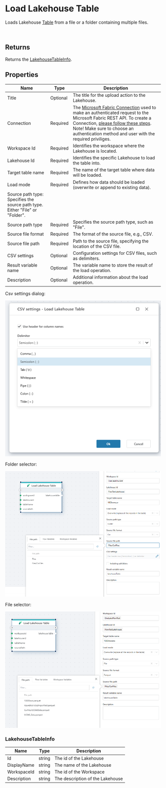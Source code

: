 # Load Lakehouse Table


Loads Lakehouse [Table](https://learn.microsoft.com/en-us/fabric/data-engineering/load-to-tables) from a file or a folder containing multiple files.


<br/>

## Returns

Returns the [LakehouseTableInfo](#lakehousetableinfo).


## Properties

| Name                 | Type       | Description                                                       |
|----------------------|------------|-------------------------------------------------------------------|
| Title                | Optional   | The title for the upload action to the Lakehouse.                 |
| Connection           | Required   | The [Microsoft Fabric Connection](./microsoft-fabric-connection.md) used to make an authenticated request to the Microsoft Fabric REST API. To create a Connection, [please follow these steps](./microsoft-fabric-connection.md). Note! Make sure to choose an authentication method and user with the required priviliges.      |
| Workspace Id         | Required   | Identifies the workspace where the Lakehouse is located.          |
| Lakehouse Id         | Required   | Identifies the specific Lakehouse to load the table into.         |
| Target table name    | Required   | The name of the target table where data will be loaded.           |
| Load mode            | Required   | Defines how data should be loaded (overwrite or append to existing data). 
Source path type: Specifies the source path type. Either "File" or "Folder".|
| Source path type     | Required   | Specifies the source path type, such as "File".                   |
| Source file format   | Required   | The format of the source file, e.g., CSV.                         |
| Source file path     | Required   | Path to the source file, specifying the location of the CSV file. |
| CSV settings         | Optional   | Configuration settings for CSV files, such as delimiters.         |
| Result variable name | Optional   | The variable name to store the result of the load operation.      |
| Description          | Optional   | Additional information about the load operation.                  |


Csv settings dialog:

![img](../../../../images/flow/csv_dial.png)

Folder selector:

![img](../../../../images/flow/folder_dial.png)

File selector:

![img](../../../../images/flow/file_dial.png)


### LakehouseTableInfo

| Name               | Type            | Description                |
|--------------------|-----------------|----------------------------|
| Id                 | string          | The id of the Lakehouse    |
| DisplayName        | string          | The name of the Lakehouse  |
| WorkspaceId        | string          | The id of the Workspace    |
| Description        | string          | The description of the Lakehouse   |